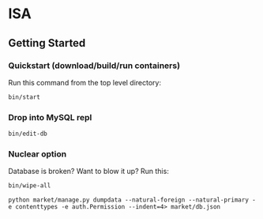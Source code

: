# ISA

## Getting Started
### Quickstart (download/build/run containers)

Run this command from the top level directory:

```bash
bin/start
```

### Drop into MySQL repl

```bash
bin/edit-db
```

### Nuclear option

Database is broken? Want to blow it up? Run this:

```bash
bin/wipe-all
```

```
python market/manage.py dumpdata --natural-foreign --natural-primary -e contenttypes -e auth.Permission --indent=4> market/db.json
```
